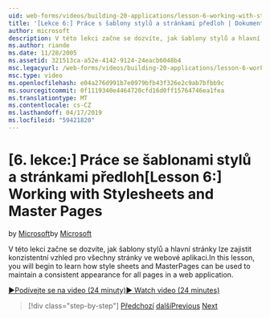 ```yaml
---
uid: web-forms/videos/building-20-applications/lesson-6-working-with-stylesheets-and-master-pages
title: '[Lekce 6:] Práce s šablony stylů a stránkami předloh | Dokumentace Microsoftu'
author: microsoft
description: V této lekci začne se dozvíte, jak šablony stylů a hlavní stránky lze zajistit konzistentní vzhled pro všechny stránky ve webové aplikaci.
ms.author: riande
ms.date: 11/28/2005
ms.assetid: 321513ca-a52e-4142-9124-24eacb6048b4
msc.legacyurl: /web-forms/videos/building-20-applications/lesson-6-working-with-stylesheets-and-master-pages
msc.type: video
ms.openlocfilehash: e04a276d991b7e0979bfb43f326e2c9ab7bfbb9c
ms.sourcegitcommit: 0f1119340e4464720cfd16d0ff15764746ea1fea
ms.translationtype: MT
ms.contentlocale: cs-CZ
ms.lasthandoff: 04/17/2019
ms.locfileid: "59421820"
---
```

# <a name="lesson-6-working-with-stylesheets-and-master-pages"></a><span data-ttu-id="7127e-103">[6. lekce:] Práce se šablonami stylů a stránkami předloh</span><span class="sxs-lookup"><span data-stu-id="7127e-103">[Lesson 6:] Working with Stylesheets and Master Pages</span></span>

<span data-ttu-id="7127e-104">by [Microsoft](https://github.com/microsoft)</span><span class="sxs-lookup"><span data-stu-id="7127e-104">by [Microsoft](https://github.com/microsoft)</span></span>

<span data-ttu-id="7127e-105">V této lekci začne se dozvíte, jak šablony stylů a hlavní stránky lze zajistit konzistentní vzhled pro všechny stránky ve webové aplikaci.</span><span class="sxs-lookup"><span data-stu-id="7127e-105">In this lesson, you will begin to learn how style sheets and MasterPages can be used to maintain a consistent appearance for all pages in a web application.</span></span>

[<span data-ttu-id="7127e-106">&#9654;Podívejte se na video (24 minuty)</span><span class="sxs-lookup"><span data-stu-id="7127e-106">&#9654; Watch video (24 minutes)</span></span>](https://channel9.msdn.com/Blogs/ASP-NET-Site-Videos/lesson-6-working-with-stylesheets-and-master-pages)

> [!div class="step-by-step"]
> <span data-ttu-id="7127e-107">[Předchozí](lesson-5-debugging-and-tracing-your-website.md)
> [další](lesson-7-databinding-to-user-interface-controls.md)</span><span class="sxs-lookup"><span data-stu-id="7127e-107">[Previous](lesson-5-debugging-and-tracing-your-website.md)
[Next](lesson-7-databinding-to-user-interface-controls.md)</span></span>
